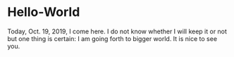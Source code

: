 # Hello-World

Today, Oct. 19, 2019, I come here. 
I do not know whether I will keep it or not but one thing is certain: I am going forth to bigger world.
It is nice to see you.
